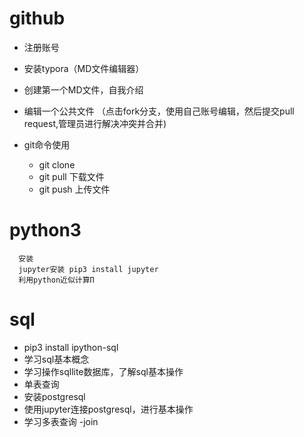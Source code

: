 # github 
- 注册账号 
- 安装typora（MD文件编辑器）
- 创建第一个MD文件，自我介绍
- 编辑一个公共文件 （点击fork分支，使用自己账号编辑，然后提交pull request,管理员进行解决冲突并合并)
       
- git命令使用
    - git clone
    - git pull 下载文件
    - git push 上传文件

# python3 
      安装
      jupyter安装 pip3 install jupyter 
      利用python近似计算Π
        
# sql
- pip3 install ipython-sql
- 学习sql基本概念
- 学习操作sqllite数据库，了解sql基本操作
- 单表查询
- 安装postgresql
- 使用jupyter连接postgresql，进行基本操作
- 学习多表查询
     -join
      
        
